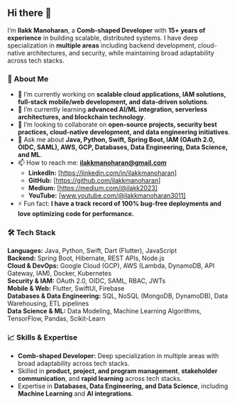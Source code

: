 ## Hi there 👋  

I’m **Ilakk Manoharan**, a **Comb-shaped Developer** with **15+ years of experience** in building scalable, distributed systems. I have deep specialization in **multiple areas** including backend development, cloud-native architectures, and security, while maintaining broad adaptability across tech stacks.  

### 🚀 About Me  
- 🔭 I’m currently working on **scalable cloud applications, IAM solutions, full-stack mobile/web development, and data-driven solutions**.  
- 🌱 I’m currently learning **advanced AI/ML integration, serverless architectures, and blockchain technology**.  
- 👯 I’m looking to collaborate on **open-source projects, security best practices, cloud-native development, and data engineering initiatives**.  
- 💬 Ask me about **Java, Python, Swift, Spring Boot, IAM (OAuth 2.0, OIDC, SAML), AWS, GCP, Databases, Data Engineering, Data Science, and ML**.  
- 📫 How to reach me: **ilakkmanoharan@gmail.com**
  - **LinkedIn:** [https://linkedin.com/in/ilakkmanoharan]  
  - **GitHub:** [https://github.com/ilakkmanoharan]
  - **Medium:** [https://medium.com/@ilakk2023]
  - **YouTube:** [www.youtube.com/@ilakkmanoharan3011] 
- ⚡ Fun fact: **I have a track record of 100% bug-free deployments and love optimizing code for performance.**  

### 🛠️ Tech Stack  
**Languages:** Java, Python, Swift, Dart (Flutter), JavaScript  
**Backend:** Spring Boot, Hibernate, REST APIs, Node.js  
**Cloud & DevOps:** Google Cloud (GCP), AWS (Lambda, DynamoDB, API Gateway, IAM), Docker, Kubernetes  
**Security & IAM:** OAuth 2.0, OIDC, SAML, RBAC, JWTs  
**Mobile & Web:** Flutter, SwiftUI, Firebase  
**Databases & Data Engineering:** SQL, NoSQL (MongoDB, DynamoDB), Data Warehousing, ETL pipelines  
**Data Science & ML:** Data Modeling, Machine Learning Algorithms, TensorFlow, Pandas, Scikit-Learn  

### 📈 Skills & Expertise  
- **Comb-shaped Developer:** Deep specialization in multiple areas with broad adaptability across tech stacks.  
- Skilled in **product, project, and program management**, **stakeholder communication**, and **rapid learning** across tech stacks.  
- Expertise in **Databases, Data Engineering, and Data Science**, including **Machine Learning** and **AI integrations**.
